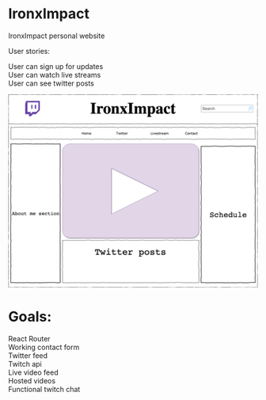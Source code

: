 # IronxImpact

IronxImpact personal website

User stories:

User can sign up for updates  
User can watch live streams  
User can see twitter posts  

![Wireframe](IronxImpact.png)


# Goals:  

React Router  
Working contact form  
Twitter feed  
Twitch api  
Live video feed  
Hosted videos  
Functional twitch chat  
